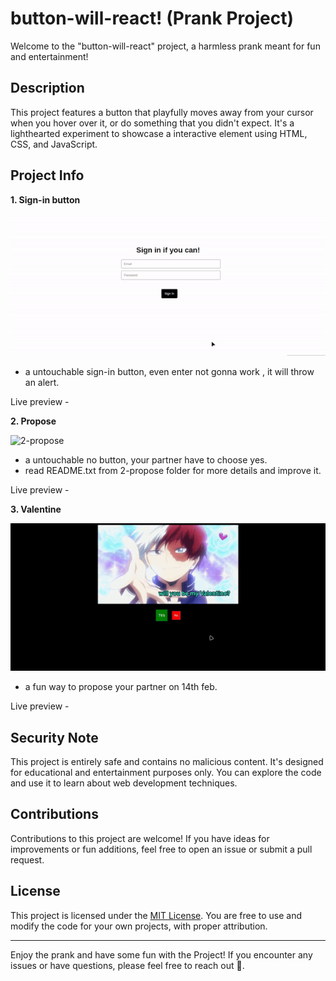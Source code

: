 # button-will-react! (Prank Project)

Welcome to the "button-will-react" project, a harmless prank meant for fun and entertainment!

## Description

This project features a button that playfully moves away from your cursor when you hover over it, or do something that you didn't expect. It's a lighthearted experiment to showcase a interactive element using HTML, CSS, and JavaScript.

## Project Info

**1. Sign-in button**

![1-sign-in](.github/banner/1-signin.gif)
- a untouchable sign-in button, even enter not gonna work , it will throw an alert.

Live preview - []()

**2. Propose**

![2-propose](.github/banner/2-propose.gif)
- a untouchable no button, your partner have to choose yes.
- read README.txt from 2-propose folder for more details and improve it.

Live preview - []()

**3. Valentine**

![3-valentine](.github/banner/3-valentine.gif)
- a fun way to propose your partner on 14th feb.

Live preview - []()

## Security Note

This project is entirely safe and contains no malicious content. It's designed for educational and entertainment purposes only. You can explore the code and use it to learn about web development techniques.

## Contributions

Contributions to this project are welcome! If you have ideas for improvements or fun additions, feel free to open an issue or submit a pull request.

## License

This project is licensed under the [MIT License](LICENSE). You are free to use and modify the code for your own projects, with proper attribution.

---

Enjoy the prank and have some fun with the Project! If you encounter any issues or have questions, please feel free to reach out 💖.
